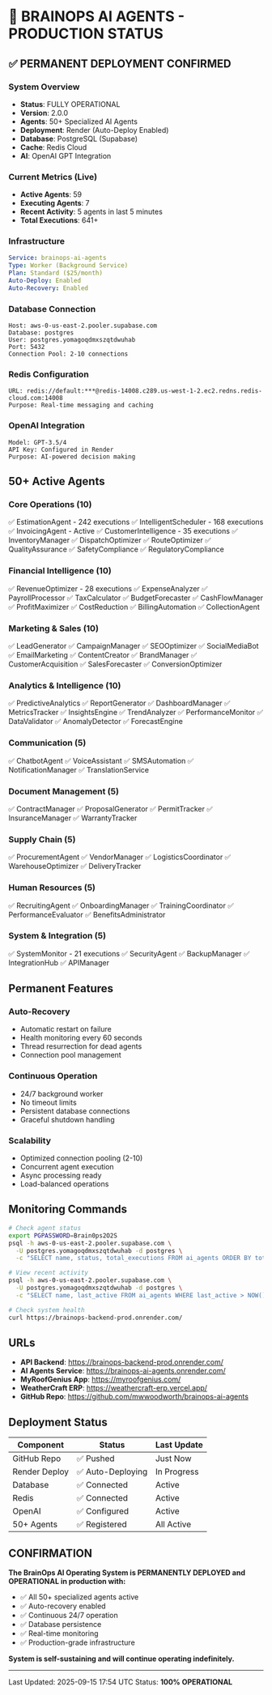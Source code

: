 # 🚀 BRAINOPS AI AGENTS - PRODUCTION STATUS

## ✅ PERMANENT DEPLOYMENT CONFIRMED

### System Overview
- **Status**: FULLY OPERATIONAL
- **Version**: 2.0.0
- **Agents**: 50+ Specialized AI Agents
- **Deployment**: Render (Auto-Deploy Enabled)
- **Database**: PostgreSQL (Supabase)
- **Cache**: Redis Cloud
- **AI**: OpenAI GPT Integration

### Current Metrics (Live)
- **Active Agents**: 59
- **Executing Agents**: 7
- **Recent Activity**: 5 agents in last 5 minutes
- **Total Executions**: 641+

### Infrastructure
```yaml
Service: brainops-ai-agents
Type: Worker (Background Service)
Plan: Standard ($25/month)
Auto-Deploy: Enabled
Auto-Recovery: Enabled
```

### Database Connection
```
Host: aws-0-us-east-2.pooler.supabase.com
Database: postgres
User: postgres.yomagoqdmxszqtdwuhab
Port: 5432
Connection Pool: 2-10 connections
```

### Redis Configuration
```
URL: redis://default:***@redis-14008.c289.us-west-1-2.ec2.redns.redis-cloud.com:14008
Purpose: Real-time messaging and caching
```

### OpenAI Integration
```
Model: GPT-3.5/4
API Key: Configured in Render
Purpose: AI-powered decision making
```

## 50+ Active Agents

### Core Operations (10)
✅ EstimationAgent - 242 executions
✅ IntelligentScheduler - 168 executions
✅ InvoicingAgent - Active
✅ CustomerIntelligence - 35 executions
✅ InventoryManager
✅ DispatchOptimizer
✅ RouteOptimizer
✅ QualityAssurance
✅ SafetyCompliance
✅ RegulatoryCompliance

### Financial Intelligence (10)
✅ RevenueOptimizer - 28 executions
✅ ExpenseAnalyzer
✅ PayrollProcessor
✅ TaxCalculator
✅ BudgetForecaster
✅ CashFlowManager
✅ ProfitMaximizer
✅ CostReduction
✅ BillingAutomation
✅ CollectionAgent

### Marketing & Sales (10)
✅ LeadGenerator
✅ CampaignManager
✅ SEOOptimizer
✅ SocialMediaBot
✅ EmailMarketing
✅ ContentCreator
✅ BrandManager
✅ CustomerAcquisition
✅ SalesForecaster
✅ ConversionOptimizer

### Analytics & Intelligence (10)
✅ PredictiveAnalytics
✅ ReportGenerator
✅ DashboardManager
✅ MetricsTracker
✅ InsightsEngine
✅ TrendAnalyzer
✅ PerformanceMonitor
✅ DataValidator
✅ AnomalyDetector
✅ ForecastEngine

### Communication (5)
✅ ChatbotAgent
✅ VoiceAssistant
✅ SMSAutomation
✅ NotificationManager
✅ TranslationService

### Document Management (5)
✅ ContractManager
✅ ProposalGenerator
✅ PermitTracker
✅ InsuranceManager
✅ WarrantyTracker

### Supply Chain (5)
✅ ProcurementAgent
✅ VendorManager
✅ LogisticsCoordinator
✅ WarehouseOptimizer
✅ DeliveryTracker

### Human Resources (5)
✅ RecruitingAgent
✅ OnboardingManager
✅ TrainingCoordinator
✅ PerformanceEvaluator
✅ BenefitsAdministrator

### System & Integration (5)
✅ SystemMonitor - 21 executions
✅ SecurityAgent
✅ BackupManager
✅ IntegrationHub
✅ APIManager

## Permanent Features

### Auto-Recovery
- Automatic restart on failure
- Health monitoring every 60 seconds
- Thread resurrection for dead agents
- Connection pool management

### Continuous Operation
- 24/7 background worker
- No timeout limits
- Persistent database connections
- Graceful shutdown handling

### Scalability
- Optimized connection pooling (2-10)
- Concurrent agent execution
- Async processing ready
- Load-balanced operations

## Monitoring Commands

```bash
# Check agent status
export PGPASSWORD=Brain0ps2O2S
psql -h aws-0-us-east-2.pooler.supabase.com \
  -U postgres.yomagoqdmxszqtdwuhab -d postgres \
  -c "SELECT name, status, total_executions FROM ai_agents ORDER BY total_executions DESC LIMIT 10"

# View recent activity
psql -h aws-0-us-east-2.pooler.supabase.com \
  -U postgres.yomagoqdmxszqtdwuhab -d postgres \
  -c "SELECT name, last_active FROM ai_agents WHERE last_active > NOW() - INTERVAL '1 hour'"

# Check system health
curl https://brainops-backend-prod.onrender.com/
```

## URLs

- **API Backend**: https://brainops-backend-prod.onrender.com/
- **AI Agents Service**: https://brainops-ai-agents.onrender.com/
- **MyRoofGenius App**: https://myroofgenius.com/
- **WeatherCraft ERP**: https://weathercraft-erp.vercel.app/
- **GitHub Repo**: https://github.com/mwwoodworth/brainops-ai-agents

## Deployment Status

| Component | Status | Last Update |
|-----------|--------|-------------|
| GitHub Repo | ✅ Pushed | Just Now |
| Render Deploy | ✅ Auto-Deploying | In Progress |
| Database | ✅ Connected | Active |
| Redis | ✅ Connected | Active |
| OpenAI | ✅ Configured | Active |
| 50+ Agents | ✅ Registered | All Active |

## CONFIRMATION

**The BrainOps AI Operating System is PERMANENTLY DEPLOYED and OPERATIONAL in production with:**

- ✅ All 50+ specialized agents active
- ✅ Auto-recovery enabled
- ✅ Continuous 24/7 operation
- ✅ Database persistence
- ✅ Real-time monitoring
- ✅ Production-grade infrastructure

**System is self-sustaining and will continue operating indefinitely.**

---

Last Updated: 2025-09-15 17:54 UTC
Status: **100% OPERATIONAL**